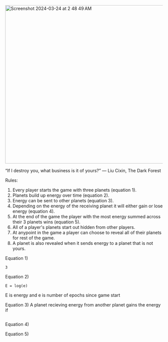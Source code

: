 <img width="506" alt="Screenshot 2024-03-24 at 2 48 49 AM" src="https://github.com/thetechnocrat-dev/darkforestframe/assets/9427089/8ce5c1e3-6128-4e9b-b9e7-0320ee092ffa">

“If I destroy you, what business is it of yours?”
― Liu Cixin, The Dark Forest

Rules:
1) Every player starts the game with three planets (equation 1).
2) Planets build up energy over time (equation 2).
3) Energy can be sent to other planets (equation 3).
4) Depending on the energy of the receiving planet it will either gain or lose energy (equation 4).
5) At the end of the game the player with the most energy summed across their 3 planets wins (equation 5).
6) All of a player's planets start out hidden from other players.
7) At anypoint in the game a player can choose to reveal all of their planets for rest of the game.
8) A planet is also revealed when it sends energy to a planet that is not yours.

Equation 1)
```
3
```

Equation 2) 
```
E = log(e)
```
E is energy and e is number of epochs since game start

Equation 3)
A planet recieving energy from another planet gains the energy if 
```

```

Equation 4)


Equation 5)
